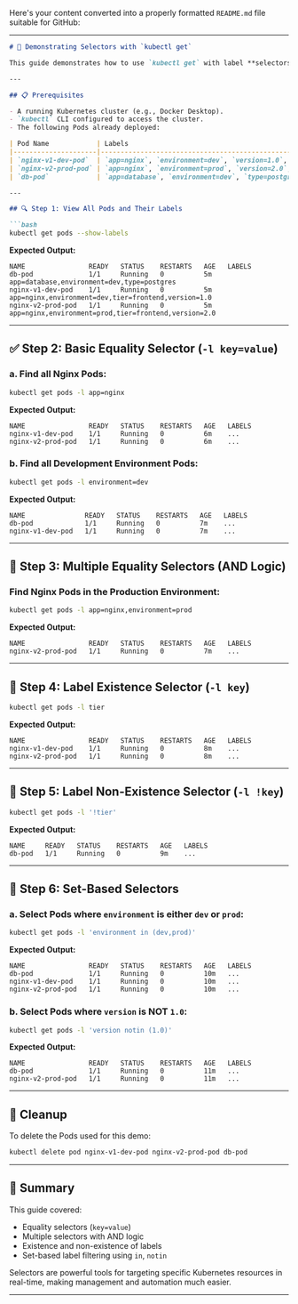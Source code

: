 Here's your content converted into a properly formatted `README.md` file suitable for GitHub:

---

````markdown
# 🎯 Demonstrating Selectors with `kubectl get`

This guide demonstrates how to use `kubectl get` with label **selectors** to filter and retrieve specific Kubernetes Pods based on their labels.

---

## 📋 Prerequisites

- A running Kubernetes cluster (e.g., Docker Desktop).
- `kubectl` CLI configured to access the cluster.
- The following Pods already deployed:

| Pod Name            | Labels                                                                 |
|---------------------|------------------------------------------------------------------------|
| `nginx-v1-dev-pod`  | `app=nginx`, `environment=dev`, `version=1.0`, `tier=frontend`         |
| `nginx-v2-prod-pod` | `app=nginx`, `environment=prod`, `version=2.0`, `tier=frontend`        |
| `db-pod`            | `app=database`, `environment=dev`, `type=postgres`                     |

---

## 🔍 Step 1: View All Pods and Their Labels

```bash
kubectl get pods --show-labels
````

**Expected Output:**

```
NAME                READY   STATUS    RESTARTS   AGE   LABELS
db-pod              1/1     Running   0          5m    app=database,environment=dev,type=postgres
nginx-v1-dev-pod    1/1     Running   0          5m    app=nginx,environment=dev,tier=frontend,version=1.0
nginx-v2-prod-pod   1/1     Running   0          5m    app=nginx,environment=prod,tier=frontend,version=2.0
```

---

## ✅ Step 2: Basic Equality Selector (`-l key=value`)

### a. Find all Nginx Pods:

```bash
kubectl get pods -l app=nginx
```

**Expected Output:**

```
NAME                READY   STATUS    RESTARTS   AGE   LABELS
nginx-v1-dev-pod    1/1     Running   0          6m    ...
nginx-v2-prod-pod   1/1     Running   0          6m    ...
```

### b. Find all Development Environment Pods:

```bash
kubectl get pods -l environment=dev
```

**Expected Output:**

```
NAME               READY   STATUS    RESTARTS   AGE   LABELS
db-pod             1/1     Running   0          7m    ...
nginx-v1-dev-pod   1/1     Running   0          7m    ...
```

---

## 🧩 Step 3: Multiple Equality Selectors (AND Logic)

### Find Nginx Pods in the Production Environment:

```bash
kubectl get pods -l app=nginx,environment=prod
```

**Expected Output:**

```
NAME                READY   STATUS    RESTARTS   AGE   LABELS
nginx-v2-prod-pod   1/1     Running   0          7m    ...
```

---

## 🔎 Step 4: Label Existence Selector (`-l key`)

```bash
kubectl get pods -l tier
```

**Expected Output:**

```
NAME                READY   STATUS    RESTARTS   AGE   LABELS
nginx-v1-dev-pod    1/1     Running   0          8m    ...
nginx-v2-prod-pod   1/1     Running   0          8m    ...
```

---

## 🚫 Step 5: Label Non-Existence Selector (`-l !key`)

```bash
kubectl get pods -l '!tier'
```

**Expected Output:**

```
NAME     READY   STATUS    RESTARTS   AGE   LABELS
db-pod   1/1     Running   0          9m    ...
```

---

## 🧠 Step 6: Set-Based Selectors

### a. Select Pods where `environment` is either `dev` or `prod`:

```bash
kubectl get pods -l 'environment in (dev,prod)'
```

**Expected Output:**

```
NAME                READY   STATUS    RESTARTS   AGE   LABELS
db-pod              1/1     Running   0          10m   ...
nginx-v1-dev-pod    1/1     Running   0          10m   ...
nginx-v2-prod-pod   1/1     Running   0          10m   ...
```

### b. Select Pods where `version` is NOT `1.0`:

```bash
kubectl get pods -l 'version notin (1.0)'
```

**Expected Output:**

```
NAME                READY   STATUS    RESTARTS   AGE   LABELS
db-pod              1/1     Running   0          11m   ...
nginx-v2-prod-pod   1/1     Running   0          11m   ...
```

---

## 🧹 Cleanup

To delete the Pods used for this demo:

```bash
kubectl delete pod nginx-v1-dev-pod nginx-v2-prod-pod db-pod
```

---

## 📘 Summary

This guide covered:

* Equality selectors (`key=value`)
* Multiple selectors with AND logic
* Existence and non-existence of labels
* Set-based label filtering using `in`, `notin`

Selectors are powerful tools for targeting specific Kubernetes resources in real-time, making management and automation much easier.

---
